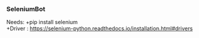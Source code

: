 ### SeleniumBot
Needs:
  +pip install selenium <br>
  +Driver : https://selenium-python.readthedocs.io/installation.html#drivers
  
